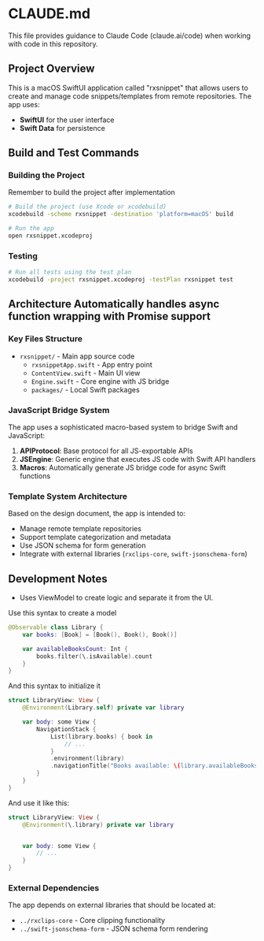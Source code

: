 # CLAUDE.md

This file provides guidance to Claude Code (claude.ai/code) when working with code in this repository.

## Project Overview

This is a macOS SwiftUI application called "rxsnippet" that allows users to create and manage code snippets/templates from remote repositories. The app uses:

- **SwiftUI** for the user interface
- **Swift Data** for persistence

## Build and Test Commands

### Building the Project

Remember to build the project after implementation

```bash
# Build the project (use Xcode or xcodebuild)
xcodebuild -scheme rxsnippet -destination 'platform=macOS' build

# Run the app
open rxsnippet.xcodeproj
```

### Testing

```bash
# Run all tests using the test plan
xcodebuild -project rxsnippet.xcodeproj -testPlan rxsnippet test

```

## Architecture Automatically handles async function wrapping with Promise support

### Key Files Structure

- `rxsnippet/` - Main app source code
  - `rxsnippetApp.swift` - App entry point
  - `ContentView.swift` - Main UI view
  - `Engine.swift` - Core engine with JS bridge
  - `packages/` - Local Swift packages

### JavaScript Bridge System

The app uses a sophisticated macro-based system to bridge Swift and JavaScript:

1. **APIProtocol**: Base protocol for all JS-exportable APIs
2. **JSEngine**: Generic engine that executes JS code with Swift API handlers
3. **Macros**: Automatically generate JS bridge code for async Swift functions

### Template System Architecture

Based on the design document, the app is intended to:

- Manage remote template repositories
- Support template categorization and metadata
- Use JSON schema for form generation
- Integrate with external libraries (`rxclips-core`, `swift-jsonschema-form`)

## Development Notes

- Uses ViewModel to create logic and separate it from the UI.

Use this syntax to create a model

```swift
@Observable class Library {
    var books: [Book] = [Book(), Book(), Book()]

    var availableBooksCount: Int {
        books.filter(\.isAvailable).count
    }
}
```

And this syntax to initialize it

```swift
struct LibraryView: View {
    @Environment(Library.self) private var library

    var body: some View {
        NavigationStack {
            List(library.books) { book in
                // ...
            }
            .environment(library)
            .navigationTitle("Books available: \(library.availableBooksCount)")
        }
    }
}
```

And use it like this:

```swift
struct LibraryView: View {
    @Environment(\.library) private var library


    var body: some View {
        // ...
    }
}
```

### External Dependencies

The app depends on external libraries that should be located at:

- `../rxclips-core` - Core clipping functionality
- `../swift-jsonschema-form` - JSON schema form rendering

